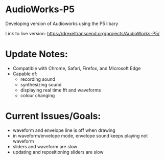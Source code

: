 # AudioWorks-P5

Developing version of Audioworks using the P5 libary 

Link to live version: https://drexeltranscend.org/projects/AudioWorks-P5/

# Update Notes:
- Compatible with Chrome, Safari, Firefox, and Microsoft Edge
- Capable of:
  - recording sound
  - synthesizing sound 
  - displaying real time fft and waveforms
  - colour changing 

# Current Issues/Goals: 
- waveform and envelope line is off when drawing
- in waveform/envelope mode, envelope sound keeps playing not waveform 
- sliders and waveform are slow
- updating and repositioning sliders are slow
